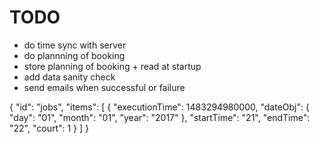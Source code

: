 # TODO

- do time sync with server
- do plannning of booking
- store planning of booking + read at startup
- add data sanity check
- send emails when successful or failure

{
  "id": "jobs",
  "items": [
    {
      "executionTime": 1483294980000,
      "dateObj": {
        "day": "01",
        "month": "01",
        "year": "2017"
      },
      "startTime": "21",
      "endTime": "22",
      "court": 1
    }
  ]
}